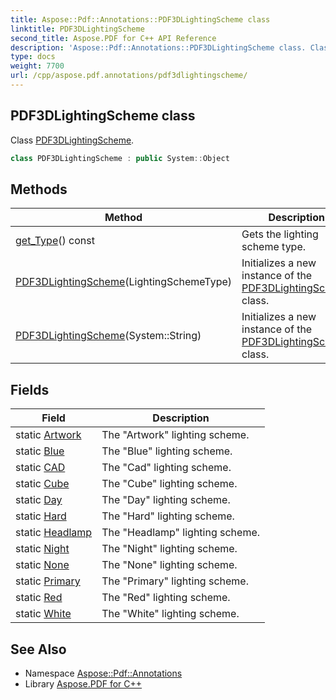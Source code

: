 ```yaml
---
title: Aspose::Pdf::Annotations::PDF3DLightingScheme class
linktitle: PDF3DLightingScheme
second_title: Aspose.PDF for C++ API Reference
description: 'Aspose::Pdf::Annotations::PDF3DLightingScheme class. Class PDF3DLightingScheme in C++.'
type: docs
weight: 7700
url: /cpp/aspose.pdf.annotations/pdf3dlightingscheme/
---
```

## PDF3DLightingScheme class


Class [PDF3DLightingScheme](./).

```cpp
class PDF3DLightingScheme : public System::Object
```

## Methods

| Method | Description |
| --- | --- |
| [get_Type](./get_type/)() const | Gets the lighting scheme type. |
| [PDF3DLightingScheme](./pdf3dlightingscheme/)(LightingSchemeType) | Initializes a new instance of the [PDF3DLightingScheme](./) class. |
| [PDF3DLightingScheme](./pdf3dlightingscheme/)(System::String) | Initializes a new instance of the [PDF3DLightingScheme](./) class. |
## Fields

| Field | Description |
| --- | --- |
| static [Artwork](./artwork/) | The "Artwork" lighting scheme. |
| static [Blue](./blue/) | The "Blue" lighting scheme. |
| static [CAD](./cad/) | The "Cad" lighting scheme. |
| static [Cube](./cube/) | The "Cube" lighting scheme. |
| static [Day](./day/) | The "Day" lighting scheme. |
| static [Hard](./hard/) | The "Hard" lighting scheme. |
| static [Headlamp](./headlamp/) | The "Headlamp" lighting scheme. |
| static [Night](./night/) | The "Night" lighting scheme. |
| static [None](./none/) | The "None" lighting scheme. |
| static [Primary](./primary/) | The "Primary" lighting scheme. |
| static [Red](./red/) | The "Red" lighting scheme. |
| static [White](./white/) | The "White" lighting scheme. |
## See Also

* Namespace [Aspose::Pdf::Annotations](../)
* Library [Aspose.PDF for C++](../../)
